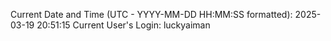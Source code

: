 Current Date and Time (UTC - YYYY-MM-DD HH:MM:SS formatted): 2025-03-19 20:51:15
Current User's Login: luckyaiman
